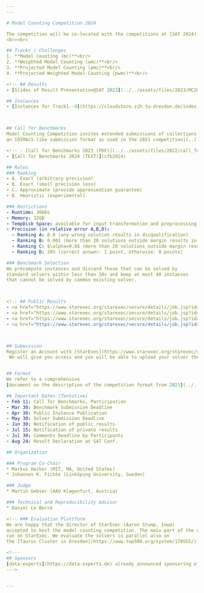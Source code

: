 ```yaml
---
---

# Model Counting Competition 2024

The competition will be co-located with the competitions at [SAT 2024](http://satisfiability.org/SAT24/).
<br><br>

## Tracks / Challenges
1. **Model Counting (mc)**<br/>
2. **Weighted Model Counting (wmc)**<br/>
3. **Projected Model Counting (pmc)**<br/>
4. **Projected Weighted Model Counting (pwmc)**<br/>

<!-- ## Results
- [Slides of Result Presentation@SAT 2023](../../assets/files/2023/MC2023_awards.pdf)

## Instances
- [Instances for Track1--4](https://cloudstore.zih.tu-dresden.de/index.php/s/fiQ93PCPCX3EwDS) (last updated May 28, 2023) -->



## Call for Benchmarks
Model Counting Competition invites extended submissions of collections of counting instances in the
an [DIMACS-like submission format as used in the 2021 competition](../../assets/files/2021/competition2021.pdf).

<!-- - [Call for Benchmarks 2023 (PDF)](../../assets/files/2022/call_for_benchmarks2022.pdf) -->
- [Call for Benchmarks 2024 (TEXT)](cfb2024)

## Rules
### Ranking
- A. Exact (arbitrary precision)
- B. Exact (small precision loss)
- C. Approximate (provide approximation guarantee)
- D. Heuristic (experimental)

### Restictions
- Runtime: 3600s
- Memory: 32GB
- TempDisk Space: available for input transformation and preprocessing
- Precision (in relative error A,B,D):
  - Ranking A: 0.0 (any wrong solution results in disqualification)
  - Ranking B: 0.001 (more than 20 solutions outside margin results in disqualification)
  - Ranking C: $\alpha=0.8$ (more than 20 solutions outside margin results in disqualification)
  - Ranking D: 20% (correct answer: 1 point, otherwise: 0 points)

### Benchmark Selection
We precompute instances and discard those that can be solved by
standard solvers within less than 10s and keep at most 40 instances
that cannot be solved by common existing solver.



<!-- ## Public Results
- <a href="https://www.starexec.org/starexec/secure/details/job.jsp?id=52720">Results on Public Instances for Track 1<a>
- <a href="https://www.starexec.org/starexec/secure/details/job.jsp?id=52719">Results on Public Instances for Track 2<a>
- <a href="https://www.starexec.org/starexec/secure/details/job.jsp?id=52718">Results on Public Instances for Track 3<a>
- <a href="https://www.starexec.org/starexec/secure/details/job.jsp?id=52717">Results on Public Instances for Track 4<a> -->



## Submission
Register an Account with [StarExec](https://www.starexec.org/starexec/secure/explore/spaces.jsp?id=441292).
 We will give you access and you will be able to upload your solver there. Also, please register in [this form](https://forms.gle/Xf3GfSLVkRDJSspK7).


## Format
We refer to a comprehensive
[document on the description of the competition format from 2021](../../assets/files/2021/competition2021.pdf).

## Important Dates (Tentative)
- Feb 11: Call for Benchmarks, Participation
- Mar 30: Benchmark Submission Deadline
- Apr 30: Public Instance Publication
- May 30: Solver Submission Deadline
- Jun 30: Notification of public results
- Jul 15: Notification of private results
- Jul 30: Comments Deadline by Participants
- Aug 24: Result Declaration at SAT Conf.

## Organization

### Program Co-Chair
* Markus Hecher (MIT, MA, United States)
* Johannes K. Fichte (Linköping University, Sweden)

### Judge
* Martin Gebser (AAU Klagenfurt, Austria)

### Technical and Reproducibility Advisor
* Daniel Le Berre

<!-- ### Evaluation Plattform
We are happy that the director of StarExec (Aaron Stump, Iowa)
accepted to host the model counting competition. The main part of the competition will
run on StarExec. We evaluate the solvers in parallel also on
the [Taurus Cluster in Dresden](https://www.top500.org/system/178555/). -->

<!---
## Sponsors
[data-experts](https://data-experts.de) already announced sponsoring of MC 2022.
--->


---
```


